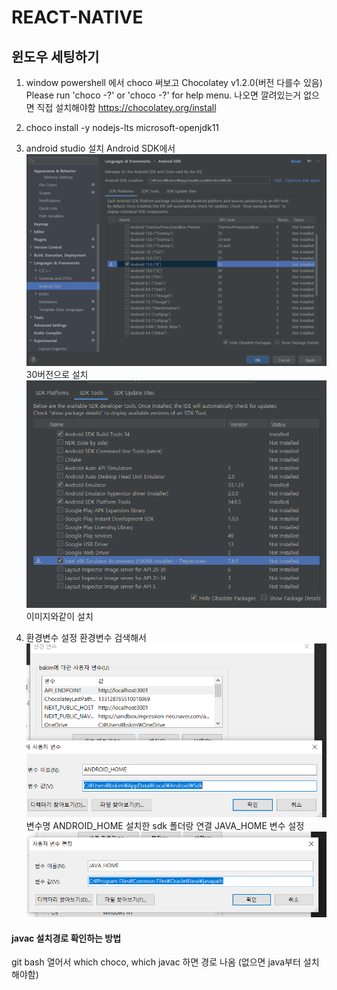 # REACT-NATIVE

## 윈도우 세팅하기

1.  window powershell 에서 choco 써보고
    Chocolatey v1.2.0(버전 다를수 있음)
    Please run 'choco -?' or 'choco <command> -?' for help menu.
    나오면 깔려있는거 없으면 직접 설치해야함
    https://chocolatey.org/install

2.  choco install -y nodejs-lts microsoft-openjdk11

3.  android studio 설치
    Android SDK에서
    ![Alt text](image.png)
    30버전으로 설치
    ![Alt text](image-1.png)
    이미지와같이 설치

4.  환경변수 설정
    환경변수 검색해서 ![img.png](img.png)
    변수명 ANDROID_HOME 설치한 sdk 폴더랑 연결
    JAVA_HOME 변수 설정![Alt text](image-2.png)

#### javac 설치경로 확인하는 방법

git bash 열어서 which choco, which javac 하면 경로 나옴
(없으면 java부터 설치해야함)
